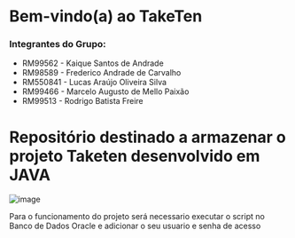 # Bem-vindo(a) ao TakeTen

### Integrantes do Grupo:
<ul>
  <li>RM99562 - Kaique Santos de Andrade</li>
  <li>RM98589 - Frederico Andrade de Carvalho</li>
  <li>RM550841 - Lucas Araújo Oliveira Silva</li>
  <li>RM99466 - Marcelo Augusto de Mello Paixão</li>
  <li>RM99513 - Rodrigo Batista Freire</li>
</ul>

# Repositório destinado a armazenar o projeto Taketen desenvolvido em JAVA

![image](https://github.com/Technos-FIAP/Domain-Driven-Design-Taketen/assets/89154929/438b0859-71bb-4192-bca5-c2c528550b22)

Para o funcionamento do projeto será necessario executar o script no Banco de Dados Oracle e adicionar o seu usuario e senha de acesso
